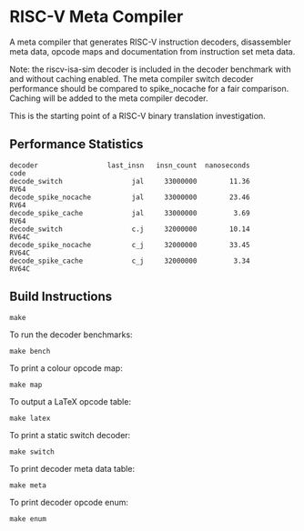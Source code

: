 # RISC-V Meta Compiler

A meta compiler that generates RISC-V instruction decoders, disassembler
meta data, opcode maps and documentation from instruction set meta data.

Note: the riscv-isa-sim decoder is included in the decoder
benchmark with and without caching enabled. The meta compiler
switch decoder performance should be compared to spike_nocache
for a fair comparison. Caching will be added to the meta
compiler decoder.

This is the starting point of a RISC-V binary translation investigation.

## Performance Statistics

```
decoder                 last_insn   insn_count  nanoseconds         code
decode_switch                 jal     33000000        11.36         RV64
decode_spike_nocache          jal     33000000        23.46         RV64
decode_spike_cache            jal     33000000         3.69         RV64
decode_switch                 c.j     32000000        10.14        RV64C
decode_spike_nocache          c_j     32000000        33.45        RV64C
decode_spike_cache            c_j     32000000         3.34        RV64C
```

## Build Instructions

```
make
```

To run the decoder benchmarks:
```
make bench
```

To print a colour opcode map:
```
make map
```

To output a LaTeX opcode table:
```
make latex
```

To print a static switch decoder:
```
make switch
```

To print decoder meta data table:
```
make meta
```

To print decoder opcode enum:
```
make enum
```
